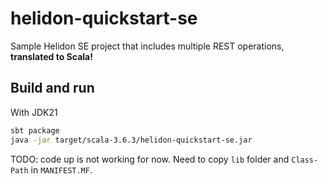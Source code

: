 # helidon-quickstart-se

Sample Helidon SE project that includes multiple REST operations, 
**translated to Scala!**

## Build and run

With JDK21
```bash
sbt package
java -jar target/scala-3.6.3/helidon-quickstart-se.jar
```

TODO: code up is not working for now. Need to copy `lib` folder and `Class-Path`
in `MANIFEST.MF`.
